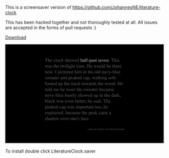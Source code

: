 This is a screensaver version of https://github.com/JohannesNE/literature-clock

This has been hacked together and not thoroughly tested at all. All issues are accepted in the forms of pull requests :)

[Download](https://github.com/zats/LiteratureClock/releases/download/0.1/LiteratureClock.saver.zip)

![](screen.png)

To install double click LiteratureClock.saver

